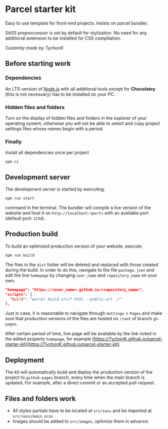 # Parcel starter kit
Easy to use template for front-end projects. Insists on parcel bundler.

SASS preproccessor is set by default for stylization. No need for any additional extension to be installed for CSS complilation.

*Customly made by TychonK*

## Before starting work

### Dependencies
An LTS-version of [Node.js](https://nodejs.org/en/) with all additional tools except for **Chocolatey** (this is not necessary) has to be installed on your PC. 

### Hidden files and folders
Turn on the display of hidden files and folders in the explorer of your operating system, otherwise you will not be able to select and copy project settings files whose names begin with a period.

### Finally
Install all dependencies once per project

```shell
npm ci
```

## Development server
The development server is started by executing:

```shell
npm run start
``` 
command in the terminal. 
The bundler will compile a live version of the website and host it on `http://localhost:<port>` with an available port (default port: `1234`).

## Production build
To build an optimized production version of your website, execute:

```shell
npm run build
```
The files in the `dist` folder will be deleted and replaced with those created during the build. 
In order to do this, navigate to the file `package.json` and edit the line `homepage` by changing `user_name` and `repository_name` on your own.

```json
"homepage": "https://<user_name>.github.io/<repository_name>",
"scripts": {
  "build": "parcel build src/*.html --public-url ./"
},
```

Just in case, it is reasonable to navigate through `Settings` > `Pages` and make sure that
production versions of the files are hosted on `/root` of branch `gh-pages`.

After certain period of time, live page will be available by the link noted in the edited property `homepage`, for example
[https://TychonK.github.io/parcel-starter-kit](https://TychonK.github.io/parcel-starter-kit).

## Deployment
The kit will automatically build and deploy the production version of the project to `github-pages` branch, every time when the main branch is updated. For example, after a direct commit or an accepted pull-request. 

## Files and folders work
- All styles partials have to be located at `src/sass` 
  and be imported at `src/sass/main.scss`
- Images should be added to `src/images`, optimize them in advance.
